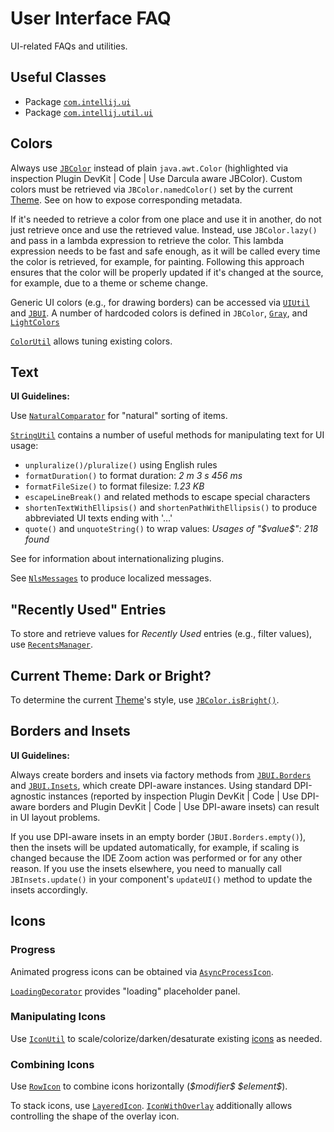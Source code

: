 <!-- Copyright 2000-2025 JetBrains s.r.o. and contributors. Use of this source code is governed by the Apache 2.0 license. -->

# User Interface FAQ

<link-summary>UI-related FAQs and utilities.</link-summary>

<include from="user_interface_components.md" element-id="inspectingExistingUI"/>

## Useful Classes

- Package [`com.intellij.ui`](%gh-ic%/platform/util/ui/src/com/intellij/ui/)
- Package [`com.intellij.util.ui`](%gh-ic%/platform/util/ui/src/com/intellij/util/ui/)

## Colors

Always use [`JBColor`](%gh-ic%/platform/util/ui/src/com/intellij/ui/JBColor.java) instead of plain `java.awt.Color`
(highlighted via inspection <control>Plugin DevKit | Code | Use Darcula aware JBColor</control>).
Custom colors must be retrieved via `JBColor.namedColor()` set by the current [Theme](themes_getting_started.md).
See [](themes_metadata.md) on how to expose corresponding metadata.

If it's needed to retrieve a color from one place and use it in another, do not just retrieve once and use the retrieved value.
Instead, use `JBColor.lazy()` and pass in a lambda expression to retrieve the color.
This lambda expression needs to be fast and safe enough, as it will be called every time the color is retrieved, for example, for painting.
Following this approach ensures that the color will be properly updated if it's changed at the source, for example, due to a theme or scheme change.

Generic UI colors (e.g., for drawing borders) can be accessed via [`UIUtil`](%gh-ic%/platform/util/ui/src/com/intellij/util/ui/UIUtil.java)
and [`JBUI`](%gh-ic%/platform/util/ui/src/com/intellij/util/ui/JBUI.java).
A number of hardcoded colors is defined in `JBColor`, [`Gray`](%gh-ic%/platform/util/ui/src/com/intellij/ui/Gray.java), and [`LightColors`](%gh-ic%/platform/util/ui/src/com/intellij/ui/LightColors.java)

[`ColorUtil`](%gh-ic%/platform/util/ui/src/com/intellij/ui/ColorUtil.java) allows tuning existing colors.

## Text

<tldr>

**UI Guidelines:** [](data_formats.md)

</tldr>

Use [`NaturalComparator`](%gh-ic%/platform/util/base/src/com/intellij/openapi/util/text/NaturalComparator.java) for "natural" sorting of items.

[`StringUtil`](%gh-ic%/platform/util/src/com/intellij/openapi/util/text/StringUtil.java) contains a number of useful methods for manipulating text for UI usage:

- `unpluralize()/pluralize()` using English rules
- `formatDuration()` to format duration: _2 m 3 s 456 ms_
- `formatFileSize()` to format filesize: _1.23 KB_
- `escapeLineBreak()` and related methods to escape special characters
- `shortenTextWithEllipsis()` and `shortenPathWithEllipsis()` to produce abbreviated UI texts ending with '&#8230;'
- `quote()` and `unquoteString()` to wrap values: _Usages of "\$value\$": 218 found_

See [](internationalization.md) for information about internationalizing plugins.

See [`NlsMessages`](%gh-ic%/platform/ide-core-impl/src/com/intellij/ide/nls/NlsMessages.java) to produce localized messages.

## "Recently Used" Entries

To store and retrieve values for *Recently Used* entries (e.g., filter values), use
[`RecentsManager`](%gh-ic%/platform/platform-impl/src/com/intellij/ui/RecentsManager.java).

## Current Theme: Dark or Bright?

To determine the current [Theme](themes_getting_started.md)'s style, use [`JBColor.isBright()`](%gh-ic%/platform/util/ui/src/com/intellij/ui/JBColor.java).

## Borders and Insets

<tldr>

**UI Guidelines:** [](layout.md)

</tldr>

Always create borders and insets via factory methods from [`JBUI.Borders`](%gh-ic%/platform/util/ui/src/com/intellij/util/ui/JBUI.java) and [`JBUI.Insets`](%gh-ic%/platform/util/ui/src/com/intellij/util/ui/JBUI.java), which create DPI-aware instances.
Using standard DPI-agnostic instances (reported by inspection <ui-path>Plugin DevKit | Code | Use DPI-aware borders</ui-path> and <ui-path>Plugin DevKit | Code | Use DPI-aware insets</ui-path>)
can result in UI layout problems.

If you use DPI-aware insets in an empty border (`JBUI.Borders.empty()`), then the insets will be updated automatically, for example, if scaling is changed because the <ui-path>IDE Zoom</ui-path> action was performed or for any other reason.
If you use the insets elsewhere, you need to manually call `JBInsets.update()` in your component's `updateUI()` method to update the insets accordingly.

## Icons

### Progress

Animated progress icons can be obtained via [`AsyncProcessIcon`](%gh-ic%/platform/platform-api/src/com/intellij/util/ui/AsyncProcessIcon.java).

[`LoadingDecorator`](%gh-ic%/platform/platform-api/src/com/intellij/openapi/ui/LoadingDecorator.kt) provides "loading" placeholder panel.

### Manipulating Icons

Use [`IconUtil`](%gh-ic%/platform/core-ui/src/util/IconUtil.kt) to scale/colorize/darken/desaturate existing [icons](icons.md) as needed.

### Combining Icons

Use [`RowIcon`](%gh-ic%/platform/core-ui/src/ui/RowIcon.kt) to combine icons horizontally (_\$modifier\$_ _\$element\$_).

To stack icons, use [`LayeredIcon`](%gh-ic%/platform/core-ui/src/ui/LayeredIcon.kt).
[`IconWithOverlay`](%gh-ic%/platform/core-ui/src/ui/icons/IconWithOverlay.java) additionally allows controlling the shape of the overlay icon.

<include from="snippets.topic" element-id="missingContent"/>
